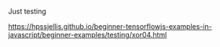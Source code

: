



Just testing


https://hpssjellis.github.io/beginner-tensorflowjs-examples-in-javascript/beginner-examples/testing/xor04.html


